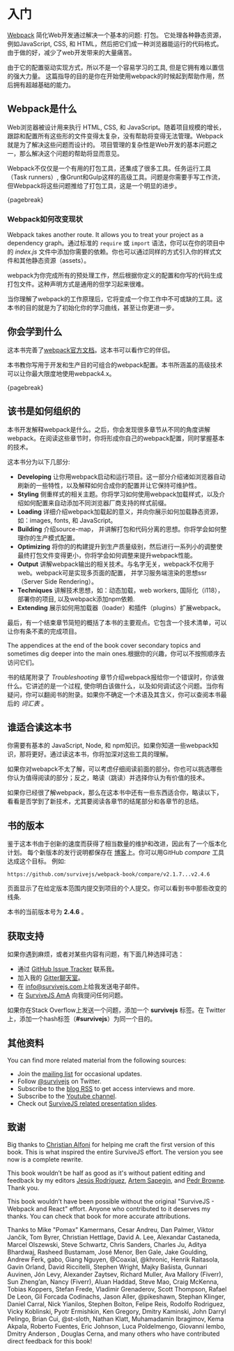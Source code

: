 # 入门

[Webpack](https://webpack.js.org/) 简化Web开发通过解决一个基本的问题: 打包。 它处理各种静态资源，例如JavaScript, CSS, 和 HTML，然后把它们成一种浏览器能运行的代码格式。 由于做的好，减少了web开发带来的大量痛苦。

由于它的配置驱动实现方式，所以不是一个容易学习的工具, 但是它拥有难以置信的强大力量。 这篇指导的目的是你在开始使用webpack的时候起到帮助作用，然后拥有超越基础的能力。

## Webpack是什么

Web浏览器被设计用来执行 HTML, CSS, 和 JavaScript。随着项目规模的增长，跟踪和配置所有这些形的文件变得太复杂，没有帮助将变得无法管理。Webpack就是为了解决这些问题而设计的。 项目管理的复杂性是Web开发的基本问题之一，那么解决这个问题的帮助将显而意见。

Webpack不仅仅是一个有用的打包工具，还集成了很多工具。任务运行工具（Task runners）, 像Grunt和Gulp这样的高级工具。问题是你需要手写工作流，但Webpack将这些问题推给了打包工具，这是一个明显的进步。

{pagebreak}

### Webpack如何改变现状

Webpack takes another route. It allows you to treat your project as a dependency graph。通过标准的 `require` 或 `import` 语法，你可以在你的项目中的 *index.js* 文件中添加你需要的依赖。你也可以通过同样的方式引入你的样式文件和其他静态资源（assets）。

webpack为你完成所有的预处理工作，然后根据你定义的配置和你写的代码生成打包文件。这种声明方式是通用的但学习起来很难。

当你理解了webpack的工作原理后，它将变成一个你工作中不可或缺的工具。这本书的目的就是为了初始化你的学习曲线，甚至让你更进一步。

## 你会学到什么

这本书完善了[webpack官方文档](https://webpack.js.org/)。这本书可以看作它的伴侣。

本书教你写用于开发和生产目的可组合的webpack配置。本书所涵盖的高级技术可以让你最大限度地使用webpack4.x。

{pagebreak}

## 该书是如何组织的

本书开发解释webpack是什么。之后，你会发现很多章节从不同的角度讲解webpack。在阅读这些章节时，你将形成你自己的webpack配置，同时掌握基本的技术。

这本书分为以下几部分:

* **Developing** 让你用webpack启动和运行项目。这一部分介绍诸如浏览器自动刷新的一些特性，以及解释如何合成你的配置并让它保持可维护性。
* **Styling** 侧重样式的相关主题。你将学习如何使用webpack加载样式，以及介绍如何配置来自动添加不同浏览器厂商支持的样式前缀。
* **Loading** 详细介绍webpack加载起的意义，并向你展示如何加载静态资源，如：images, fonts, 和 JavaScript。
* **Building** 介绍source-map， 并讲解打包和代码分离的思想。你将学会如何整理你的生产模式配置。
* **Optimizing** 将你的的构建提升到生产质量级别，然后进行一系列小的调整使最终打包文件变得更小，你将学会如何调整来提升webpack性能。
* **Output** 讲解webpack输出的相关技术。与名字无关，webpack不仅用于web。webpack可是实现多页面的配置， 并学习服务端渲染的思想ssr（Server Side Rendering）。
* **Techniques** 讲解技术思想，如：动态加载，web workers, 国际化（i118），部署你的项目, 以及webpack添加npm依赖.
* **Extending** 展示如何用加载器（loader）和插件（plugins）扩展webpack。

最后，有一个结束章节简短的概括了本书的主要观点。它包含一个技术清单，可以让你有条不紊的完成项目。

The appendices at the end of the book cover secondary topics and sometimes dig deeper into the main ones.根据你的兴趣，你可以不按照顺序去访问它们。

书的结尾附录了 *Troubleshooting* 章节介绍webpack报给你一个错误时，你该做什么。它讲述的是一个过程, 使你明白该做什么，以及如何调试这个问题。当你有疑问，你可以翻阅书的附录。如果你不确定一个术语及其含义，你可以查阅本书最后的 *词汇表* 。

## 谁适合读这本书

你需要有基本的 JavaScript, Node, 和 npm知识。如果你知道一些webpack知识，那将更好。通过读这本书，你将加深对这些工具的理解。

如果你对webapck不太了解，可以考虑仔细阅读前面的部分。你也可以挑选哪些你认为值得阅读的部分；反之，略读（跳读）并选择你认为有价值的技术。

如果你已经很了解webpack，那么在这本书中还有一些东西适合你，略读以下，看看是否学到了新技术，尤其要阅读各章节的结尾部分和各章节的总结。

## 书的版本

鉴于这本书由于创新的速度而获得了相当数量的维护和改进，因此有了一个版本化计划。 每个新版本的发行说明都保存在 [博客](https://survivejs.com/blog/)上。你可以用GitHub *compare* 工具达成这个目标。 例如:

```
https://github.com/survivejs/webpack-book/compare/v2.1.7...v2.4.6
```

页面显示了在给定版本范围内提交到项目的个人提交。你可以看到书中那些改变的线条.

本书的当前版本号为 **2.4.6** 。

## 获取支持

如果你遇到麻烦，或者对某些内容有问题，有下面几种选择可选：

* 通过 [GitHub Issue Tracker](https://github.com/survivejs/webpack-book/issues) 联系我。
* 加入我的 [Gitter聊天室](https://gitter.im/survivejs/webpack)。
* 在 [info@survivejs.com](mailto:info@survivejs.com)上给我发送电子邮件。
* 在 [SurviveJS AmA](https://github.com/survivejs/ama/issues) 向我提问任何问题。

如果你在Stack Overflow上发送一个问题，添加一个 **survivejs** 标签。在 Twitter上，添加一个hash标签（**#survivejs**）为同一个目的。

## 其他资料

You can find more related material from the following sources:

* Join the [mailing list](https://eepurl.com/bth1v5) for occasional updates.
* Follow [@survivejs](https://twitter.com/survivejs) on Twitter.
* Subscribe to the [blog RSS](https://survivejs.com/atom.xml) to get access interviews and more.
* Subscribe to the [Youtube channel](https://www.youtube.com/channel/UCvUR-BJcbrhmRQZEEr4_bnw).
* Check out [SurviveJS related presentation slides](https://presentations.survivejs.com/).

## 致谢

Big thanks to [Christian Alfoni](http://www.christianalfoni.com/) for helping me craft the first version of this book. This is what inspired the entire SurviveJS effort. The version you see now is a complete rewrite.

This book wouldn’t be half as good as it's without patient editing and feedback by my editors [Jesús Rodríguez](https://github.com/Foxandxss), [Artem Sapegin](https://github.com/sapegin), and [Pedr Browne](https://github.com/Undistraction). Thank you.

This book wouldn’t have been possible without the original "SurviveJS - Webpack and React" effort. Anyone who contributed to it deserves my thanks. You can check that book for more accurate attributions.

Thanks to Mike "Pomax" Kamermans, Cesar Andreu, Dan Palmer, Viktor Jančík, Tom Byrer, Christian Hettlage, David A. Lee, Alexandar Castaneda, Marcel Olszewski, Steve Schwartz, Chris Sanders, Charles Ju, Aditya Bhardwaj, Rasheed Bustamam, José Menor, Ben Gale, Jake Goulding, Andrew Ferk, gabo, Giang Nguyen, @Coaxial, @khronic, Henrik Raitasola, Gavin Orland, David Riccitelli, Stephen Wright, Majky Bašista, Gunnari Auvinen, Jón Levy, Alexander Zaytsev, Richard Muller, Ava Mallory (Fiverr), Sun Zheng’an, Nancy (Fiverr), Aluan Haddad, Steve Mao, Craig McKenna, Tobias Koppers, Stefan Frede, Vladimir Grenaderov, Scott Thompson, Rafael De Leon, Gil Forcada Codinachs, Jason Aller, @pikeshawn, Stephan Klinger, Daniel Carral, Nick Yianilos, Stephen Bolton, Felipe Reis, Rodolfo Rodriguez, Vicky Koblinski, Pyotr Ermishkin, Ken Gregory, Dmitry Kaminski, John Darryl Pelingo, Brian Cui, @st-sloth, Nathan Klatt, Muhamadamin Ibragimov, Kema Akpala, Roberto Fuentes, Eric Johnson, Luca Poldelmengo, Giovanni Iembo, Dmitry Anderson , Douglas Cerna, and many others who have contributed direct feedback for this book!
